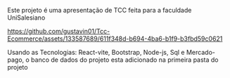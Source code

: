 Este projeto é uma apresentação de TCC feita para a faculdade UniSalesiano




https://github.com/gustavin01/Tcc-Ecommerce/assets/133587689/611f348d-b694-4ba6-b1f9-b3fbd59c0621




Usando as Tecnologias: React-vite, Bootstrap, Node-js, Sql e Mercado-pago, o banco de dados do projeto esta adicionado na primeira pasta do projeto
